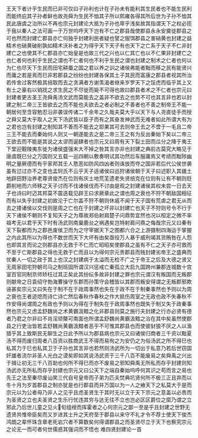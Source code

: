<!-- { "loadSidebar": true } -->
王天下者计乎生民而已非可仅曰子孙利也计在子孙未有能利其生民者也不能生民利而能终庇其子孙者鲜也故尧舜为生民不恤其子所以熙雍各得其所后世为子孙不恤其民此唐虞之治所以不再也宗元封建论大抵为子孙也卑乎浅矣故其指谓天下之权必揽于我以秦人之法可画一于万世呜呼天下岂有不亡之郡县哉使郡县永永安奠徒郡县之可也然而封建亡郡县亦亡何独乎封建利民者疑也譬之服饵郡县之害硝黄也封建之益精术也硝黄破削孰如精术沃补者之为得乎天下天子有也天下之亡系于天子不仁非封建亡之也使其不仁郡县亦亡始皇是也故三代之兴也以仁其亡也以不仁果非封建亡之也仁者何也利乎生民之谓也不仁者何也不利乎生民之谓也封建之制术之仁者也何以为仁也尽天下生民而田宅耕蚕之国之君以养之训之诸侯弗能者黜而移之民有能贤兴而庸之若是焉而巳非若郡县之纷纷也封建各保其土子其民而富康之郡县者视其所治若传舍过客然极其掊取而去之贪满者方谢羡渴者继来岁罗天下之馁虎而临乎其上又有土之豪右以销戕之求生民之不尽徙而毙不可得也故曰郡县者术之不仁者也宗元曰封建者更古圣王尧舜禹汤文武而莫能去之盖非不欲去之也势不可也其言非也若以封建之制二帝三王皆欲去之而不能也夫欲去之者必制之不善者也不善之制帝王不能一朝居何至含容勉忍沿非袭误传诸二千余年之久哉夫莫大乎以天下与人尧直徒手而授之舜又莫大乎取人之天下汤武皆以臣子而有之其奋发神武而无难者如此所谓大有为之君也岂有封建之制知其不善而不能去之耶果其可去则帝王去之不啻于一毛且二帝三王不能去而秦始何人则又一朝遂能去之是二帝三王之有为反出秦始下矣以二帝三王欲去而不能是其说之太谬而诞肆者也宗元又曰周有天下裂土田而瓜分之降于夷王下堂迎觐陵夷东徙为诸侯盛强末大不掉之咎其言亦非也封建之典前古莫究大略见于唐虞既巳分之万国则又五载一巡四朝以敷奏明试其功然后车服庸焉又考绩而黜陟幽明之量厥德而有乎家邦其壬人憝恶如防风四凶者则诛放而夺之国非若后代公侯世袭虽有愆过亦不之变也孟轲氏不云乎天子适诸侯曰巡狩诸侯朝于天子曰述职入其疆土地辟田野治养老尊贤俊杰在位则有庆土地荒芜遗老失贤掊克在位则有让有不朝则贬爵削地而六师移之天子讨而不伐诸侯伐而不讨由是观之封建诸侯其权未尝一日去天子也诗曰时迈其邦莫不震迭载见辟王曰求厥章此之谓也周之衰也不狩不朝敌国相征而有以失乎封建之初故沦于亡尔盖不狩不朝则休戚不闻于天子国有荒虐之君无从而去之搂诸侯以交伐则是周之亡也在于封建之坏非以封建亡也天子不狩则号令不行于天下诸侯不朝则不复知天子之为尊故郑伯射肩楚子问鼎势宜然也况以桓定之微不率祖考无以君乎天下时有汤武则南巢鹿台之祸遇矣岂特射肩问鼎之侮哉宗元又曰秦有天下裂都而为之郡邑废侯卫而为之守宰据天下之图都六合之上游摄制四海运于掌握之内此其所以为得也不数世而天下大坏有由矣亟役万人暴于威刑竭其货贿咎在人怨也即其言而论之则郡县亦无救于不仁而亡昭昭矣使郡县之虽有不仁之天子亦可救而不至于亡斯郡县之得也无救于亡而且以为得何宗元贵郡县而贱封建劣帝王之盛典而优秦人一切之政于其上也汉之封建病于太溢而无检不广之于帝王之后及大德之贤又无周家田宅狩朝司马之制班固所谓汉兴惩戒亡秦孤立大启九国跨州兼郡连城数十宫室百官同制京师矫枉过其正矣此其纷纭多故非封建之罪也宗元谓汉有叛国而无叛郡则献帝之日袁绍守勃海曹操守东郡而孙策守会稽皆以其郡而叛安得谓之无叛郡邪欺诬甚矣宗元又曰失在于制不在于政周事然也失在于政不在于制秦事然也予则以为周之衰也王者迹熄而诗亡诗亡然后春秋作春秋之作大抵伤周室之无政也政不失春秋不作安得尚谓周之有政也予则以为得在于制失在于政周事然也既失于制又失于政秦事然也宗元又虑孟舒魏尚之术黄霸汲黯之化非郡县则莫之施行夫封建之行亦必贤有德者乃君之尔非曰不肖淫顽槩可南面也所谓孟舒魏尚黄霸汲黯之治在其中矣虽然使郡县之行吏治皆若孟舒魏尚黄霸汲黯者恶乎不可惟其郡县也而使彼豺狼不厌之人以渔猎乎其上致斯民无聊生之日此予所以为郡县病也宗元又曰诸侯归商者三千资以黜夏汤不得而废归周者八百资以胜商武王不得而易徇之为安仍之为俗汤武之所不得巳也私其力于巳也私其卫于子孙也其言非也若然则汤武所为一切出于私意乃若后世窃国奸雄者流尔非圣人光白之谟矣即如其说汤武资于三千八百不能废易之矣舜禹之兴出于揖让初无三千八百助也何所不得巳而亦不废易之邪知舜禹无所私而存乎封建则知汤武亦无所私而存乎封建也宗元又曰公天下之端自秦始呜呼何其识之苟而言之易也先王之法至秦尽废讪笑三代自号皇帝而子弟为匹夫焚典坑贤何所不极三正且弃而以冬十月为岁首郡县之制亦犹是也行郡县而并万国以为一人之飨天下之私莫大于是而宗元以为公者毋乃非人之见乎且虑圣贤生于其时无以立于天下宗元之意盖以必贵而为圣贤之立也夫圣贤之生乐行忧违其穷与达无往不立也岂必区区爵位之縻乃谓之立邪此乃后世儿童之见火&#63140;旬组绶而挥霍者之心何宗元之鄙一至是乎且封建之世野无遗贤共惟帝臣矣而又岁进其士升之天府至于郡县以来守不礼才令不荐士使天下俊杰鸿朗之辈怀珠含章老死岩穴者不算数矣何得谓郡县之而圣贤尽立于天下也察究宗元之论无一而可者何世儒惑其强词而不悟也
难四贤封建论一首
